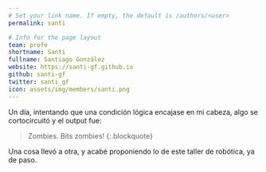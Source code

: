 ```yaml
---
# Set your link name. If empty, the default is /authors/<user>
permalink: santi

# Info for the page layout
team: profe
shortname: Santi
fullname: Santiago González
website: https://santi-gf.github.io
github: santi-gf
twitter: santi_gf
icon: assets/img/members/santi.png
---
```


Un día, intentando que una condición lógica encajase en mi cabeza,
algo se cortocircuitó y el output fue: 

> Zombies. Bits zombies!
{:.blockquote}

Una cosa llevó a otra, y acabé proponiendo lo de este taller de robótica, ya de paso.
